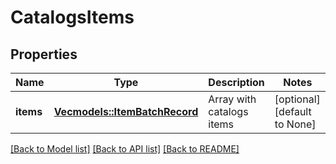 # CatalogsItems

## Properties
Name | Type | Description | Notes
------------ | ------------- | ------------- | -------------
**items** | [**Vec<models::ItemBatchRecord>**](ItemBatchRecord.md) | Array with catalogs items | [optional] [default to None]

[[Back to Model list]](../README.md#documentation-for-models) [[Back to API list]](../README.md#documentation-for-api-endpoints) [[Back to README]](../README.md)


